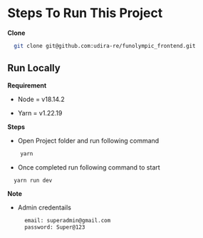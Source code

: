# Steps To Run This Project

**Clone**

```sh
  git clone git@github.com:udira-re/funolympic_frontend.git
```

## Run Locally

**Requirement**

- Node = v18.14.2

- Yarn = v1.22.19

**Steps**

- Open Project folder and run following command

```sh
    yarn
```

- Once completed run following command to start

```sh
  yarn run dev
```

**Note**

- Admin credentails

  ```sh
    email: superadmin@gmail.com
    password: Super@123
  ```

